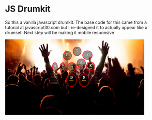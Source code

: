 # JS Drumkit

So this a vanilla javascript drumkit. The base code for this came from a tutorial at javascript30.com but I re-designed it to actually appear like a drumset. Next step will be making it mobile responsive


<img src="https://github.com/lcdonaldson/js-drumkit/blob/master/landing.png" height="250"></img>

